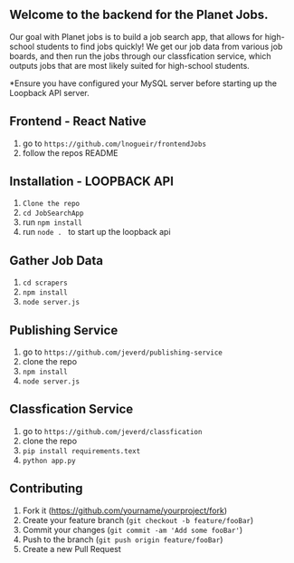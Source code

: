 ## Welcome to the backend for the Planet Jobs.

Our goal with Planet jobs is to build a job search app, that allows for high-school students to find jobs quickly! We get our job data from various job boards, and then run the jobs through our classfication service, which outputs jobs that are most likely suited for high-school students.

*Ensure you have configured your MySQL server before starting up the Loopback API server.

## Frontend - React Native
1. go to ```https://github.com/lnogueir/frontendJobs```
2. follow the repos README

## Installation - LOOPBACK API
1. ```Clone the repo```
2. ```cd JobSearchApp```
3. run ```npm install``` 
4. run ```node . ``` to start up the loopback api


## Gather Job Data
1. ```cd scrapers```
2. ```npm install ```
3. ```node server.js```

## Publishing Service
1. go to ```https://github.com/jeverd/publishing-service```
2. clone the repo
3. ```npm install```
4. ```node server.js```

## Classfication Service
1. go to ```https://github.com/jeverd/classfication```
2. clone the repo
3. ```pip install requirements.text ```
4. ```python app.py```


## Contributing

1. Fork it (<https://github.com/yourname/yourproject/fork>)
2. Create your feature branch (`git checkout -b feature/fooBar`)
3. Commit your changes (`git commit -am 'Add some fooBar'`)
4. Push to the branch (`git push origin feature/fooBar`)
5. Create a new Pull Request


